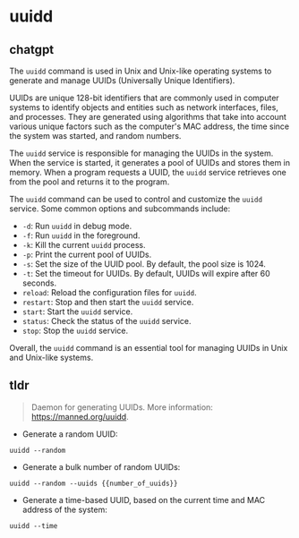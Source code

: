 # uuidd 
## chatgpt 
The `uuidd` command is used in Unix and Unix-like operating systems to generate and manage UUIDs (Universally Unique Identifiers).

UUIDs are unique 128-bit identifiers that are commonly used in computer systems to identify objects and entities such as network interfaces, files, and processes. They are generated using algorithms that take into account various unique factors such as the computer's MAC address, the time since the system was started, and random numbers.

The `uuidd` service is responsible for managing the UUIDs in the system. When the service is started, it generates a pool of UUIDs and stores them in memory. When a program requests a UUID, the `uuidd` service retrieves one from the pool and returns it to the program.

The `uuidd` command can be used to control and customize the `uuidd` service. Some common options and subcommands include:

- `-d`: Run `uuidd` in debug mode.
- `-f`: Run `uuidd` in the foreground.
- `-k`: Kill the current `uuidd` process.
- `-p`: Print the current pool of UUIDs.
- `-s`: Set the size of the UUID pool. By default, the pool size is 1024.
- `-t`: Set the timeout for UUIDs. By default, UUIDs will expire after 60 seconds.
- `reload`: Reload the configuration files for `uuidd`.
- `restart`: Stop and then start the `uuidd` service.
- `start`: Start the `uuidd` service.
- `status`: Check the status of the `uuidd` service.
- `stop`: Stop the `uuidd` service.

Overall, the `uuidd` command is an essential tool for managing UUIDs in Unix and Unix-like systems. 

## tldr 
 
> Daemon for generating UUIDs.
> More information: <https://manned.org/uuidd>.

- Generate a random UUID:

`uuidd --random`

- Generate a bulk number of random UUIDs:

`uuidd --random --uuids {{number_of_uuids}}`

- Generate a time-based UUID, based on the current time and MAC address of the system:

`uuidd --time`
